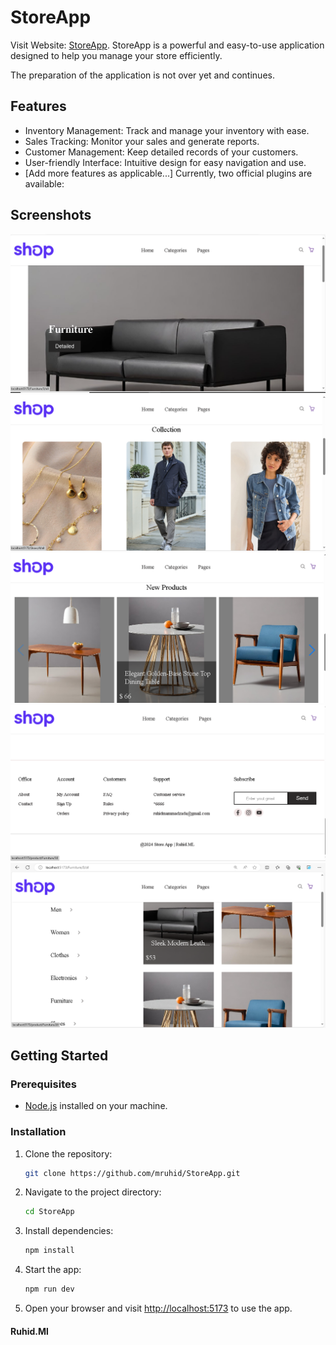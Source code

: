 # StoreApp
Visit  Website: [StoreApp](https://duckduckgo.com "StoreApp").
StoreApp is a powerful and easy-to-use application designed to help you manage your store efficiently.

The preparation of the application  is not over yet and continues.

## Features

- Inventory Management: Track and manage your inventory with ease.
- Sales Tracking: Monitor your sales and generate reports.
- Customer Management: Keep detailed records of your customers.
- User-friendly Interface: Intuitive design for easy navigation and use.
- [Add more features as applicable...]
Currently, two official plugins are available:

## Screenshots

![Screenshot1](./screen/Screenshot%201.png)
![Screenshot2](./screen/Screenshot%202.png)
![Screenshot3](./screen/Screenshot%203.png)
![Screenshot4](./screen/Screenshot%204.png)
![Screenshot5](./screen/src5.png)


## Getting Started

### Prerequisites

- [Node.js](https://nodejs.org/) installed on your machine.

### Installation

1. Clone the repository:

    ```bash
    git clone https://github.com/mruhid/StoreApp.git
    ```

2. Navigate to the project directory:

    ```bash
    cd StoreApp
    ```

3. Install dependencies:

    ```bash
    npm install
    ```

4. Start the app:

    ```bash
    npm run dev
    ```

5. Open your browser and visit [http://localhost:5173](http://localhost:5173) to use the app.

#### Ruhid.Ml



